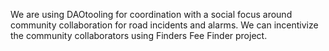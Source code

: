 We are using DAOtooling for coordination with a social focus around community collaboration for road incidents and alarms. We can incentivize the community collaborators using Finders Fee Finder project.
